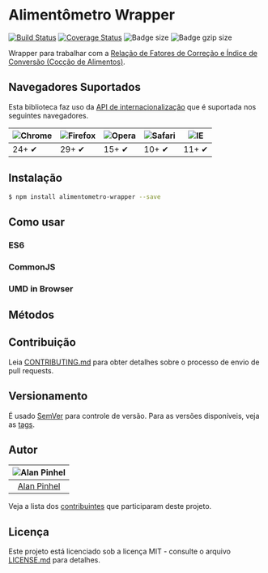 # Alimentômetro Wrapper

[![Build Status](https://travis-ci.org/alanpinhel/alimentometro-wrapper.svg?branch=master)](https://travis-ci.org/alanpinhel/alimentometro-wrapper) [![Coverage Status](https://coveralls.io/repos/github/alanpinhel/alimentometro-wrapper/badge.svg?branch=master)](https://coveralls.io/github/alanpinhel/alimentometro-wrapper?branch=master) ![Badge size](https://badge-size.herokuapp.com/alanpinhel/alimentometro-wrapper/master/dist/alimentometro-wrapper.umd.min.js.svg) ![Badge gzip size](https://badge-size.herokuapp.com/alanpinhel/alimentometro-wrapper/master/dist/alimentometro-wrapper.umd.min.js.svg?compression=gzip)

Wrapper para trabalhar com a [Relação de Fatores de Correção e Índice de Conversão (Cocção de Alimentos)](https://docs.ufpr.br/~monica.anjos/Fatores.pdf).

## Navegadores Suportados

Esta biblioteca faz uso da [API de internacionalização](https://caniuse.com/#feat=internationalization) que é suportada nos seguintes navegadores.

![Chrome](https://cloud.githubusercontent.com/assets/398893/3528328/23bc7bc4-078e-11e4-8752-ba2809bf5cce.png) | ![Firefox](https://cloud.githubusercontent.com/assets/398893/3528329/26283ab0-078e-11e4-84d4-db2cf1009953.png) | ![Opera](https://cloud.githubusercontent.com/assets/398893/3528330/27ec9fa8-078e-11e4-95cb-709fd11dac16.png) | ![Safari](https://cloud.githubusercontent.com/assets/398893/3528331/29df8618-078e-11e4-8e3e-ed8ac738693f.png) | ![IE](https://cloud.githubusercontent.com/assets/398893/3528325/20373e76-078e-11e4-8e3a-1cb86cf506f0.png) |
--- | --- | --- | --- | --- |
24+ ✔ | 29+ ✔ | 15+ ✔ | 10+ ✔ | 11+ ✔ |

## Instalação

```sh
$ npm install alimentometro-wrapper --save
```


## Como usar

### ES6

### CommonJS

### UMD in Browser

## Métodos


## Contribuição

Leia [CONTRIBUTING.md](CONTRIBUTING.md) para obter detalhes sobre o processo de envio de pull requests.

## Versionamento

É usado [SemVer](http://semver.org/) para controle de versão. Para as versões disponíveis, veja as [tags](https://github.com/alanpinhel/alimentometro-wrapper/tags).

## Autor

| ![Alan Pinhel](https://avatars0.githubusercontent.com/u/22641949?s=80&v=3)|
|:---------------------:|
|  [Alan Pinhel](https://github.com/alanpinhel/)   |

Veja a lista dos [contribuintes](https://github.com/alanpinhel/alimentometro-wrapper/contributors) que participaram deste projeto.

## Licença

Este projeto está licenciado sob a licença MIT - consulte o arquivo [LICENSE.md](LICENSE.md) para detalhes.
